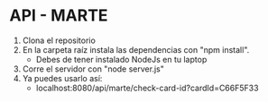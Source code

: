 # API - MARTE

1. Clona el repositorio
2. En la carpeta raíz instala las dependencias con "npm install".
	- Debes de tener instalado NodeJs en tu laptop
3. Corre el servidor con "node server.js"
4. Ya puedes usarlo así:
	- localhost:8080/api/marte/check-card-id?cardId=C66F5F33
